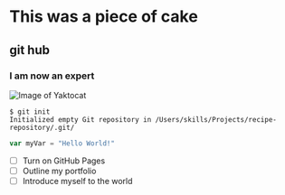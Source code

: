 # This was a piece of cake
## git hub 
### I am now an expert

![Image of Yaktocat](https://octodex.github.com/images/yaktocat.png)

```
$ git init
Initialized empty Git repository in /Users/skills/Projects/recipe-repository/.git/
```
``` javascript
var myVar = "Hello World!"
```
- [ ] Turn on GitHub Pages
- [ ] Outline my portfolio
- [ ] Introduce myself to the world
